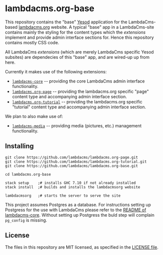 lambdacms.org-base
==================

This repository contains the "base" [Yesod](http://yesodweb.com) application
for the LambdaCms-based [lambdacms.org](http://lambdacms.org) website.
A typical "base" app in a LambdaCms-site contains mainly the styling for the
content types which the *extensions* implement and provide admin interface
sections for. Hence this repository contains mostly CSS code.

All LambdaCms *extensions* (which are merely LambdaCms specific Yesod
subsites) are dependecies of this "base" app, and are wired-up up from here.

Currently it makes use of the following extensions:

* [`lambdacms-core`](https://github.com/lambdacms/lambdacms-core) --
  providing the core LambdaCms admin interface functionality.
* [`lambdacms.org-page`](https://github.com/lambdacms/lambdacms.org-page) --
  providing the lambdacms.org specific "page" content type and accompanying
  admin interface section.
* [`lambdacms.org-tutorial`](https://github.com/lambdacms/lambdacms.org-tutorial) --
  providing the lambdacms.org specific "tutorial" content type and accompanying
  admin interface section.

We plan to also make use of:

* [`lambdacms-media`](https://github.com/lambdacms/lambdacms-media) --
  providing media (pictures, etc.) management functionality.


## Installing

```
git clone https://github.com/lambdacms/lambdacms.org-page.git
git clone https://github.com/lambdacms/lambdacms.org-tutorial.git
git clone https://github.com/lambdacms/lambdacms.org-base.git

cd lambdacms.org-base

stack setup    ;# installs GHC 7.10 if not already installed
stack install  ;# builds and installs the lambdacmsorg website

lambdacmsorg   ;# starts the server to serve the site

```

This project assumes Postgres as a database. For instructions setting up
Postgress for the use with LambdaCms please refer to the
[README of lambdacms-core](https://github.com/lambdacms/lambdacms-core).
Without setting up Postgress the buld step will complain `pg_config` is
missing.


## License

The files in this repository are MIT licensed, as specified in the
[LICENSE file](https://github.com/lambdacms/lambdacms.org-base/blob/master/LICENSE).
